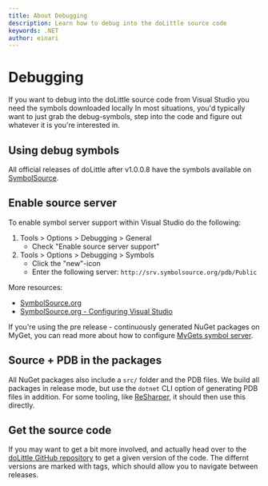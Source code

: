 ```yaml
---
title: About Debugging
description: Learn how to debug into the doLittle source code
keywords: .NET
author: einari
---
```

# Debugging

If you want to debug into the doLittle source code from Visual Studio you need the symbols downloaded locally
In most situations, you'd typically want to just grab the debug-symbols, step into the code and figure out whatever it is you're interested in.

## Using debug symbols

All official releases of doLittle after v1.0.0.8 have the symbols available on [SymbolSource](http://www.symbolsource.org).

## Enable source server

To enable symbol server support within Visual Studio do the following:

1. Tools > Options > Debugging > General
   - Check "Enable source server support"
1. Tools > Options > Debugging > Symbols
   - Click the "new"-icon
   - Enter the following server: ``http://srv.symbolsource.org/pdb/Public``

More resources:

- [SymbolSource.org](http://www.symbolsource.org)
- [SymbolSource.org - Configuring Visual Studio](http://www.symbolsource.org/)

If you're using the pre release - continuously generated NuGet packages on MyGet, you can read more about how to configure
[MyGets symbol server](http://docs.myget.org/docs/reference/symbols).

## Source + PDB in the packages

All NuGet packages also include a `src/` folder and the PDB files. We build all packages in release mode, but use the `dotnet` CLI option of generating
PDB files in addition. For some tooling, like [ReSharper](https://www.jetbrains.com/resharper/), it should then use this directly.

## Get the source code

If you may want to get a bit more involved, and actually head over to the [doLittle GitHub repository](http://github.com/dolittle/DotNET.Core)
to get a given version of the code. The differnt versions are marked with tags, which should allow you to navigate between releases.